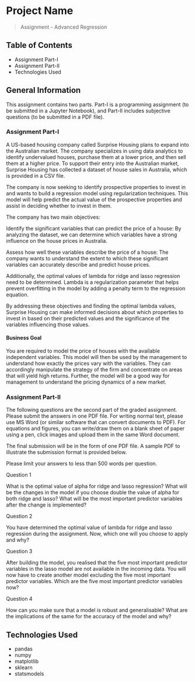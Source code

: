 # Project Name
> Assignment - Advanced Regression


## Table of Contents
* Assignment Part-I
* Assignment Part-II
* Technologies Used


<!-- You can include any other section that is pertinent to your problem -->

## General Information
This assignment contains two parts. Part-I is a programming assignment (to be submitted in a Jupyter Notebook), and Part-II includes subjective questions (to be submitted in a PDF file). 

### Assignment Part-I
A US-based housing company called Surprise Housing plans to expand into the Australian market. The company specializes in using data analytics to identify undervalued houses, purchase them at a lower price, and then sell them at a higher price. To support their entry into the Australian market, Surprise Housing has collected a dataset of house sales in Australia, which is provided in a CSV file.

The company is now seeking to identify prospective properties to invest in and wants to build a regression model using regularization techniques. This model will help predict the actual value of the prospective properties and assist in deciding whether to invest in them.

The company has two main objectives:

Identify the significant variables that can predict the price of a house: By analyzing the dataset, we can determine which variables have a strong influence on the house prices in Australia.


Assess how well these variables describe the price of a house: The company wants to understand the extent to which these significant variables can accurately describe and predict house prices.

Additionally, the optimal values of lambda for ridge and lasso regression need to be determined. Lambda is a regularization parameter that helps prevent overfitting in the model by adding a penalty term to the regression equation.

By addressing these objectives and finding the optimal lambda values, Surprise Housing can make informed decisions about which properties to invest in based on their predicted values and the significance of the variables influencing those values.


#### Business Goal 

You are required to model the price of houses with the available independent variables. This model will then be used by the management to understand how exactly the prices vary with the variables. They can accordingly manipulate the strategy of the firm and concentrate on areas that will yield high returns. Further, the model will be a good way for management to understand the pricing dynamics of a new market.

### Assignment Part-II
The following questions are the second part of the graded assignment. Please submit the answers in one PDF file. For writing normal text, please use MS Word (or similar software that can convert documents to PDF). For equations and figures, you can write/draw them on a blank sheet of paper using a pen, click images and upload them in the same Word document.

The final submission will be in the form of one PDF file. A sample PDF to illustrate the submission format is provided below.

Please limit your answers to less than 500 words per question.
 

Question 1

What is the optimal value of alpha for ridge and lasso regression? What will be the changes in the model if you choose double the value of alpha for both ridge and lasso? What will be the most important predictor variables after the change is implemented?


Question 2

You have determined the optimal value of lambda for ridge and lasso regression during the assignment. Now, which one will you choose to apply and why?


Question 3

After building the model, you realised that the five most important predictor variables in the lasso model are not available in the incoming data. You will now have to create another model excluding the five most important predictor variables. Which are the five most important predictor variables now?


Question 4

How can you make sure that a model is robust and generalisable? What are the implications of the same for the accuracy of the model and why?



## Technologies Used
- pandas
- numpy
- matplotlib
- sklearn
- statsmodels
 

